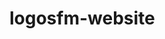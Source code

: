 ﻿# logosfm-website


<!-- Security scan triggered at 2025-09-02 04:08:02 -->

<!-- Security scan triggered at 2025-09-09 05:42:19 -->

<!-- Security scan triggered at 2025-09-28 15:48:39 -->